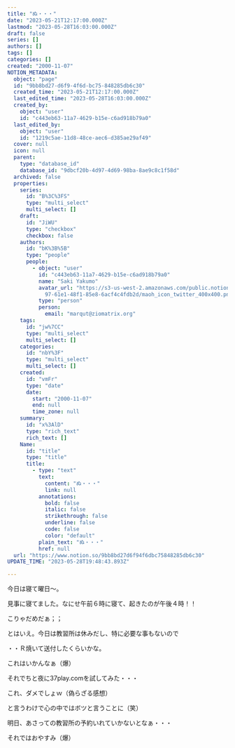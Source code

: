 ```yaml
---
title: "ぬ・・・"
date: "2023-05-21T12:17:00.000Z"
lastmod: "2023-05-28T16:03:00.000Z"
draft: false
series: []
authors: []
tags: []
categories: []
created: "2000-11-07"
NOTION_METADATA:
  object: "page"
  id: "9bb8bd27-d6f9-4f6d-bc75-848285db6c30"
  created_time: "2023-05-21T12:17:00.000Z"
  last_edited_time: "2023-05-28T16:03:00.000Z"
  created_by:
    object: "user"
    id: "c443eb63-11a7-4629-b15e-c6ad918b79a0"
  last_edited_by:
    object: "user"
    id: "1219c5ae-11d8-48ce-aec6-d385ae29af49"
  cover: null
  icon: null
  parent:
    type: "database_id"
    database_id: "9dbcf20b-4d97-4d69-98ba-8ae9c8c1f58d"
  archived: false
  properties:
    series:
      id: "B%3C%3FS"
      type: "multi_select"
      multi_select: []
    draft:
      id: "JiWU"
      type: "checkbox"
      checkbox: false
    authors:
      id: "bK%3B%5B"
      type: "people"
      people:
        - object: "user"
          id: "c443eb63-11a7-4629-b15e-c6ad918b79a0"
          name: "Saki Yakumo"
          avatar_url: "https://s3-us-west-2.amazonaws.com/public.notion-static.com/3ad1c4\
            97-61e1-48f1-85e8-6acf4c4fdb2d/maoh_icon_twitter_400x400.png"
          type: "person"
          person:
            email: "marqut@ziomatrix.org"
    tags:
      id: "jw%7CC"
      type: "multi_select"
      multi_select: []
    categories:
      id: "nbY%3F"
      type: "multi_select"
      multi_select: []
    created:
      id: "vmFr"
      type: "date"
      date:
        start: "2000-11-07"
        end: null
        time_zone: null
    summary:
      id: "x%3AlD"
      type: "rich_text"
      rich_text: []
    Name:
      id: "title"
      type: "title"
      title:
        - type: "text"
          text:
            content: "ぬ・・・"
            link: null
          annotations:
            bold: false
            italic: false
            strikethrough: false
            underline: false
            code: false
            color: "default"
          plain_text: "ぬ・・・"
          href: null
  url: "https://www.notion.so/9bb8bd27d6f94f6dbc75848285db6c30"
UPDATE_TIME: "2023-05-28T19:48:43.893Z"

---
```

<link rel="stylesheet" href="https://cdn.jsdelivr.net/npm/katex@0.16.2/dist/katex.min.css" integrity="sha384-bYdxxUwYipFNohQlHt0bjN/LCpueqWz13HufFEV1SUatKs1cm4L6fFgCi1jT643X" crossorigin="anonymous">


今日は寝て曜日～。


見事に寝てました。なにせ午前６時に寝て、起きたのが午後４時！！


こりゃだめだぁ；；


とはいえ。今日は教習所は休みだし、特に必要な事もないので


・・Ｒ焼いて送付したくらいかな。


これはいかんなぁ（爆）


それでちと夜に37play.comを試してみた・・・


これ、ダメでしょｗ（偽らざる感想）


と言うわけで心の中ではボツと言うことに（笑）


明日、あさっての教習所の予約いれていかないとなぁ・・・


それではおやすみ（爆）

